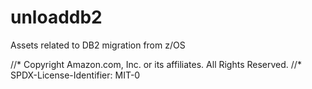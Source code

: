 # unloaddb2

Assets related to DB2 migration from z/OS

//* Copyright Amazon.com, Inc. or its affiliates. All Rights Reserved.
//* SPDX-License-Identifier: MIT-0                                         
